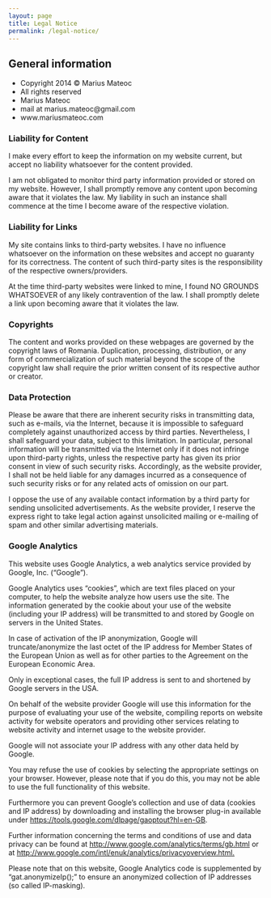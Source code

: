 ```yaml
---
layout: page
title: Legal Notice
permalink: /legal-notice/
---
```


<h2>General information</h2>

<ul class="unstyled-list">
  <li>Copyright 2014 © Marius Mateoc</li>
  <li>All rights reserved</li>
  <li>Marius Mateoc</li>
  <li>mail at marius.mateoc@gmail.com</li>
  <li>www.mariusmateoc.com</li>
</ul>

<h3>Liability for Content</h3>
<p>I make every effort to keep the information on my website current, but accept no liability whatsoever for the content provided.</p>

<p>I am not obligated to monitor third party information provided or stored on my website. However, I shall promptly remove any content upon becoming aware that it violates the law. My liability in such an instance shall commence at the time I become aware of the respective violation.</p>

<h3>Liability for Links</h3>
<p>My site contains links to third-party websites. I have no influence whatsoever on the information on these websites and accept no guaranty for its correctness. The content of such third-party sites is the responsibility of the respective owners/providers.</p>

<p>At the time third-party websites were linked to mine, I found NO GROUNDS WHATSOEVER of any likely contravention of the law. I shall promptly delete a link upon becoming aware that it violates the law.</p>

<h3>Copyrights</h3>
<p>The content and works provided on these webpages are governed by the copyright laws of Romania. Duplication, processing, distribution, or any form of commercialization of such material beyond the scope of the copyright law shall require the prior written consent of its respective author or creator.</p>

<h3>Data Protection</h3>
<p>Please be aware that there are inherent security risks in transmitting data, such as e-mails, via the Internet, because it is impossible to safeguard completely against unauthorized access by third parties. Nevertheless, I shall safeguard your data, subject to this limitation. In particular, personal information will be transmitted via the Internet only if it does not infringe upon third-party rights, unless the respective party has given its prior consent in view of such security risks. Accordingly, as the website provider, I shall not be held liable for any damages incurred as a consequence of such security risks or for any related acts of omission on our part.</p>

<p>I oppose the use of any available contact information by a third party for sending unsolicited advertisements. As the website provider, I reserve the express right to take legal action against unsolicited mailing or e-mailing of spam and other similar advertising materials.</p>

<h3>Google Analytics</h3>
<p>This website uses Google Analytics, a web analytics service provided by Google, Inc. (“Google”).</p>

<p>Google Analytics uses “cookies”, which are text files placed on your computer, to help the website analyze how users use the site. The information generated by the cookie about your use of the website (including your IP address) will be transmitted to and stored by Google on servers in the United States.</p>

<p>In case of activation of the IP anonymization, Google will truncate/anonymize the last octet of the IP address for Member States of the European Union as well as for other parties to the Agreement on the European Economic Area.</p>

<p>Only in exceptional cases, the full IP address is sent to and shortened by Google servers in the USA.</p>

<p>On behalf of the website provider Google will use this information for the purpose of evaluating your use of the website, compiling reports on website activity for website operators and providing other services relating to website activity and internet usage to the website provider.</p>

<p>Google will not associate your IP address with any other data held by Google.</p>

<p>You may refuse the use of cookies by selecting the appropriate settings on your browser. However, please note that if you do this, you may not be able to use the full functionality of this website.</p>

<p>Furthermore you can prevent Google’s collection and use of data (cookies and IP address) by downloading and installing the browser plug-in available under <a href="https://tools.google.com/dlpage/gaoptout?hl=en-GB">https://tools.google.com/dlpage/gaoptout?hl=en-GB</a>.</p>

<p>Further information concerning the terms and conditions of use and data privacy can be found at <a href="http://www.google.com/analytics/terms/gb.html">http://www.google.com/analytics/terms/gb.html</a> or at <a href="http://www.google.com/intl/enuk/analytics/privacyoverview.html.">http://www.google.com/intl/enuk/analytics/privacyoverview.html.</a></p>

<p>Please note that on this website, Google Analytics code is supplemented by “gat.anonymizeIp();” to ensure an anonymized collection of IP addresses (so called IP-masking).</p>

